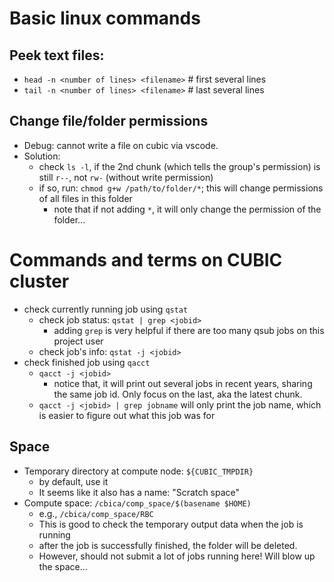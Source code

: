 # Basic linux commands


## Peek text files:
* `head -n <number of lines> <filename>`   # first several lines
* `tail -n <number of lines> <filename>`   # last several lines

## Change file/folder permissions
* Debug: cannot write a file on cubic via vscode.
* Solution:
    * check `ls -l`, if the 2nd chunk (which tells the group's permission) is still `r--`, not `rw-` (without write permission)
    * if so, run: `chmod g+w /path/to/folder/*`; this will change permissions of all files in this folder
        * note that if not adding `*`, it will only change the permission of the folder...


# Commands and terms on CUBIC cluster
* check currently running job using `qstat`
    * check job status: `qstat | grep <jobid>`
        * adding `grep` is very helpful if there are too many qsub jobs on this project user
    * check job's info: `qstat -j <jobid>`
* check finished job using `qacct`
    * `qacct -j <jobid>`
        * notice that, it will print out several jobs in recent years, sharing the same job id. Only focus on the last, aka the latest chunk.
    * `qacct -j <jobid> | grep jobname` will only print the job name, which is easier to figure out what this job was for

## Space
* Temporary directory at compute node:  `${CUBIC_TMPDIR}`
    * by default, use it
    * It seems like it also has a name: "Scratch space"
* Compute space: `/cbica/comp_space/$(basename $HOME)`
    * e.g., `/cbica/comp_space/RBC`
    * This is good to check the temporary output data when the job is running
    * after the job is successfully finished, the folder will be deleted.
    * However, should not submit a lot of jobs running here! Will blow up the space...
